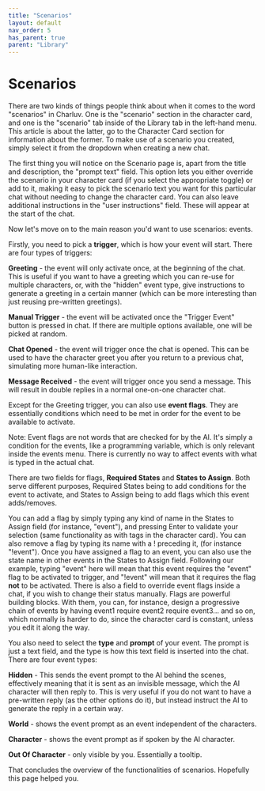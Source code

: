 ```yaml
---
title: "Scenarios"
layout: default
nav_order: 5
has_parent: true
parent: "Library"
---
```


# Scenarios

There are two kinds of things people think about when it comes to the word "scenarios" in Charluv. One is the "scenario" section in the character card, and one is the "scenario" tab inside of the Library tab in the left-hand menu. This article is about the latter, go to the Character Card section for information about the former. To make use of a scenario you created, simply select it from the dropdown when creating a new chat.

The first thing you will notice on the Scenario page is, apart from the title and description, the "prompt text" field. This option lets you either override the scenario in your character card (if you select the appropriate toggle) or add to it, making it easy to pick the scenario text you want for this particular chat without needing to change the character card.
You can also leave additional instructions in the "user instructions" field. These will appear at the start of the chat.

Now let's move on to the main reason you'd want to use scenarios: events.

Firstly, you need to pick a **trigger**, which is how your event will start. There are four types of triggers:

**Greeting** - the event will only activate once, at the beginning of the chat. This is useful if you want to have a greeting which you can re-use for multiple characters, or, with the "hidden" event type, give instructions to generate a greeting in a certain manner (which can be more interesting than just reusing pre-written greetings).

**Manual Trigger** - the event will be activated once the "Trigger Event" button is pressed in chat. If there are multiple options available, one will be picked at random.

**Chat Opened** - the event will trigger once the chat is opened. This can be used to have the character greet you after you return to a previous chat, simulating more human-like interaction.

**Message Received** - the event will trigger once you send a message. This will result in double replies in a normal one-on-one character chat.

Except for the Greeting trigger, you can also use **event flags**. They are essentially conditions which need to be met in order for the event to be available to activate.

Note: Event flags are not words that are checked for by the AI. It's simply a condition for the events, like a programming variable, which is only relevant inside the events menu. There is currently no way to affect events with what is typed in the actual chat.

There are two fields for flags, **Required States** and **States to Assign**. Both serve different purposes, Required States being to add conditions for the event to activate, and States to Assign being to add flags which this event adds/removes.

You can add a flag by simply typing any kind of name in the States to Assign field (for instance, "event"), and pressing Enter to validate your selection (same functionality as with tags in the character card). You can also remove a flag by typing its name with a ! preceding it, (for instance "!event"). Once you have assigned a flag to an event, you can also use the state name in other events in the States to Assign field. Following our example, typing "event" here will mean that this event requires the "event" flag to be activated to trigger, and "!event" will mean that it requires the flag **not** to be activated. There is also a field to override event flags inside a chat, if you wish to change their status manually.
Flags are powerful building blocks. With them, you can, for instance, design a progressive chain of events by having event1 require event2 require event3... and so on, which normally is harder to do, since the character card is constant, unless you edit it along the way.

You also need to select the **type** and **prompt** of your event. The prompt is just a text field, and the type is how this text field is inserted into the chat. There are four event types:

**Hidden** - This sends the event prompt to the AI behind the scenes, effectively meaning that it is sent as an invisible message, which the AI character will then reply to. This is very useful if you do not want to have a pre-written reply (as the other options do it), but instead instruct the AI to generate the reply in a certain way.

**World** - shows the event prompt as an event independent of the characters.

**Character** - shows the event prompt as if spoken by the AI character.

**Out Of Character** - only visible by you. Essentially a tooltip.

That concludes the overview of the functionalities of scenarios. Hopefully this page helped you.
